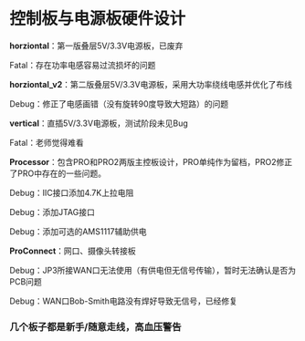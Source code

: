 # 控制板与电源板硬件设计

**horziontal**：第一版叠层5V/3.3V电源板，已废弃

Fatal：存在功率电感容易过流损坏的问题

**horziontal_v2**：第二版叠层5V/3.3V电源板，采用大功率绕线电感并优化了布线

Debug：修正了电感画错（没有旋转90度导致大短路）的问题

**vertical**：直插5V/3.3V电源板，测试阶段未见Bug

Fatal：老师觉得难看

**Processor**：包含PRO和PRO2两版主控板设计，PRO单纯作为留档，PRO2修正了PRO中存在的一些问题。

Debug：IIC接口添加4.7K上拉电阻

Debug：添加JTAG接口

Debug：添加可选的AMS1117辅助供电

**ProConnect**：网口、摄像头转接板

Debug：JP3所接WAN口无法使用（有供电但无信号传输），暂时无法确认是否为PCB问题

Debug：WAN口Bob-Smith电路没有焊好导致无信号，已经修复

### 几个板子都是新手/随意走线，高血压警告